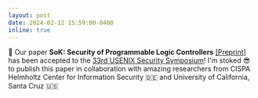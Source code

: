 ```yaml
---
layout: post
date: 2024-02-12 15:59:00-0400
inline: true
---
```


:scroll: Our paper <b>SoK: Security of Programmable Logic Controllers</b> <a target="_blank" href="httºs://efrenlopez.org/assets/pdf/lopez2024sok.pdf">&#91;Preprint&#93;</a> has been accepted to the <a href="https://www.usenix.org/conference/usenixsecurity24" target="blank">33rd USENIX Security Symposium</a>! I'm stoked :sunglasses: to publish this paper in collaboration with amazing researchers from CISPA Helmholtz Center for Information Security :de: and University of California, Santa Cruz :us: